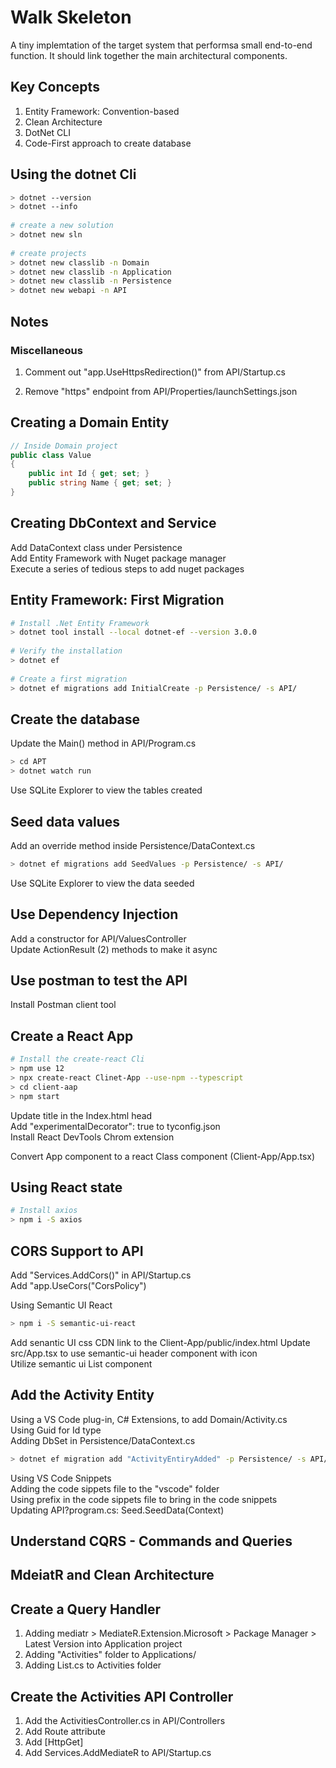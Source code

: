 # Walk Skeleton
                                     
A tiny implemtation of the target system that performsa small end-to-end function. It should link together the main architectural components.
                                     
## Key Concepts                      
                                     
1. Entity Framework: Convention-based                  
2. Clean Architecture                   
3. DotNet CLI                        
4. Code-First approach to create database                                  
                                         
## Using the dotnet Cli                                                                                                   
                                                                                                                          
```bash                                                                                                                   
> dotnet --version                                                                                                        
> dotnet --info                                                                                                           
                                                                                                                          
# create a new solution                                                                                                   
> dotnet new sln                                                                                                          
                                                                                                                          
# create projects                                                                                                         
> dotnet new classlib -n Domain                                                                                           
> dotnet new classlib -n Application                                                                                      
> dotnet new classlib -n Persistence                                                                                        
> dotnet new webapi -n API                                                                                                  
```                                                                                                                         
                                                                                                                            
## Notes                                                                                                                    
                                                                                                                            
### Miscellaneous                                                                                                           
                                                                                                                            
1. Comment out "app.UseHttpsRedirection()" from API/Startup.cs                                                              
                                                                                                                            
2. Remove "https" endpoint from API/Properties/launchSettings.json    
                                                                     
## Creating a Domain Entity                                          
                                                                     
```c#                                                                
// Inside Domain project                                             
public class Value                                                   
{                                                                    
    public int Id { get; set; }                                      
    public string Name { get; set; }                                 
}                                                                    
```                                                     
                                                        
## Creating DbContext and Service                       
                                                        
Add DataContext class under Persistence                 
Add Entity Framework with Nuget package manager         
Execute a series of tedious steps to add nuget packages 
                                                        
## Entity Framework: First Migration                            
                                                                
```bash                                                         
# Install .Net Entity Framework                                                
> dotnet tool install --local dotnet-ef --version 3.0.0         
                                                                
# Verify the installation                                       
> dotnet ef                                                     
                                                                
# Create a first migration                                      
> dotnet ef migrations add InitialCreate -p Persistence/ -s API/
```                                                             
                                                                
## Create the database                            
                                                  
Update the Main() method in API/Program.cs        
                                                        
```bash                                                 
> cd APT                                                
> dotnet watch run                                           
```                                                          
                                                             
Use SQLite Explorer to view the tables created               
                                                             
## Seed data values                                          
                                                             
Add an override method inside Persistence/DataContext.cs     
                                                             
```bash                                                      
> dotnet ef migrations add SeedValues -p Persistence/ -s API/
```                                                          
                                                
Use SQLite Explorer to view the data seeded     
                                                
## Use Dependency Injection                     
                                                
Add a constructor for API/ValuesController      
Update ActionResult (2) methods to make it async
                                                    
## Use postman to test the API                      
                                                    
Install Postman client tool                         
                                                    
## Create a React App                               
                                                    
```bash                                             
# Install the create-react Cli                      
> npm use 12                                                         
> npx create-react Clinet-App --use-npm --typescript                 
> cd client-aap                                                      
> npm start                                                          
```                                                                  
                                                                     
Update title in the Index.html head                                  
Add "experimentalDecorator": true to tyconfig.json                   
Install React DevTools Chrom extension                               
                                                                     
Convert App component to a react Class component (Client-App/App.tsx)
                                                                     
## Using React state                                                 
                                                                     
```bash                                                              
# Install axios                                                      
> npm i -S axios                                                     
```                                                                  
                                                                     
## CORS Support to API                                               
                                                                     
Add "Services.AddCors()" in API/Startup.cs                           
Add "app.UseCors("CorsPolicy")                                       
                                                                     
Using Semantic UI React                                         
                                                                
```bash                                                          
> npm i -S semantic-ui-react                                     
```                                                              
                                                                 
Add senantic UI css CDN link to the Client-App/public/index.html 
Update src/App.tsx to use semantic-ui header component with icon       
Utilize semantic ui List component                                     
                                                                       
## Add the Activity Entity                                             
                                                                       
Using a VS Code plug-in, C# Extensions, to add Domain/Activity.cs      
Using Guid for Id type                                                 
Adding DbSet in Persistence/DataContext.cs                             
                                                                       
```bash                                                                
> dotnet ef migration add "ActivityEntiryAdded" -p Persistence/ -s API/
```                                                                
                                                                   
Using VS Code Snippets                                             
Adding the code sippets file to the "vscode" folder                                                      
Using prefix in the code sippets file to bring in the code snippets                                      
Updating API?program.cs: Seed.SeedData(Context)                                                          
                                                                                                         
## Understand CQRS - Commands and Queries                                                                
                                                                                                         
## MdeiatR and Clean Architecture                                                                        
                                                                                                         
## Create a Query Handler                                                                                
                                                                                                         
1. Adding mediatr > MediateR.Extension.Microsoft > Package Manager > Latest Version into Application project
2. Adding "Activities" folder to Applications/       
3. Adding List.cs to Activities folder               
                                                     
## Create the Activities API Controller              
                                                     
1. Add the ActivitiesController.cs in API/Controllers
2. Add Route attribute                       
3. Add [HttpGet]                             
4. Add Services.AddMediateR to API/Startup.cs
     